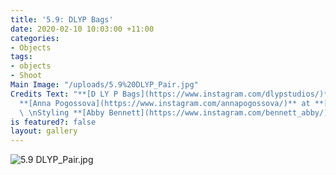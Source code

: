 ```yaml
---
title: '5.9: DLYP Bags'
date: 2020-02-10 10:03:00 +11:00
categories:
- Objects
tags:
- objects
- Shoot
Main Image: "/uploads/5.9%20DLYP_Pair.jpg"
Credits Text: "**[D LY P Bags](https://www.instagram.com/dlypstudios/)**\n\n\nPhotographs
  **[Anna Pogossova](https://www.instagram.com/annapogossova/)** at **[B&A](https://www.instagram.com/barepsau/)**
  \ \nStyling **[Abby Bennett](https://www.instagram.com/bennett_abby/)**"
is featured?: false
layout: gallery
---
```


![5.9 DLYP_Pair.jpg](/uploads/5.9%20DLYP_Pair.jpg)